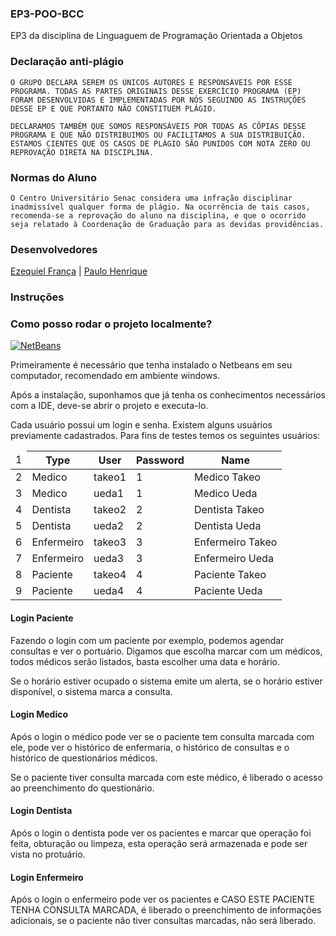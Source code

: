 ### EP3-POO-BCC

EP3 da disciplina de Linguaguem de Programação Orientada a Objetos

### Declaração anti-plágio

```
O GRUPO DECLARA SEREM OS ÚNICOS AUTORES E RESPONSÁVEIS POR ESSE PROGRAMA. TODAS AS PARTES ORIGINAIS DESSE EXERCÍCIO PROGRAMA (EP) FORAM DESENVOLVIDAS E IMPLEMENTADAS POR NÓS SEGUINDO AS INSTRUÇÕES DESSE EP E QUE PORTANTO NÃO CONSTITUEM PLÁGIO. 

DECLARAMOS TAMBÉM QUE SOMOS RESPONSÁVEIS POR TODAS AS CÓPIAS DESSE PROGRAMA E QUE NÃO DISTRIBUIMOS OU FACILITAMOS A SUA DISTRIBUIÇÃO. ESTAMOS CIENTES QUE OS CASOS DE PLÁGIO SÃO PUNIDOS COM NOTA ZERO OU REPROVAÇÃO DIRETA NA DISCIPLINA.
```

### Normas do Aluno

```
O Centro Universitário Senac considera uma infração disciplinar inadmissível qualquer forma de plágio. Na ocorrência de tais casos, recomenda-se a reprovação do aluno na disciplina, e que o ocorrido seja relatado à Coordenação de Graduação para as devidas providências.
```


### Desenvolvedores

[Ezequiel França](https://github.com/ezefranca) | [Paulo Henrique](https://github.com/paulo-http)

### Instruções

### Como posso rodar o projeto localmente?

[![NetBeans](http://www.revista.espiritolivre.org/wp-content/uploads/2013/10/netbeans.png)](https://netbeans.org/)

Primeiramente é necessário que tenha instalado o Netbeans em seu computador, recomendado em ambiente windows.

Após a instalação, suponhamos que já tenha os conhecimentos necessários com a IDE, deve-se abrir o projeto e executa-lo.

Cada usuário possui um login e senha. Existem alguns usuários previamente cadastrados. Para fins de testes temos os seguintes usuários:

<table class="js-csv-data csv-data">
      <thead>
        <tr id="LC1" class="line">
          <td class="blob-line-nums csv-row-num">
            <span id="L1" rel="#L1>">1</span>
          </td>
          <th>Type</th>
          <th>User</th>
          <th>Password</th>
          <th>Name</th>
        </tr>
      </thead>
      <tbody>
        <tr id="LC2" class="line">
          <td class="blob-line-nums csv-row-num">
            <span id="L2">2</span>
          </td>
          <td>Medico</td>
          <td>takeo1</td>
          <td>1</td>
          <td>Medico Takeo</td>
        </tr>
        <tr id="LC3" class="line">
          <td class="blob-line-nums csv-row-num">
            <span id="L3">3</span>
          </td>
          <td>Medico</td>
          <td>ueda1</td>
          <td>1</td>
          <td>Medico Ueda</td>
        </tr>
        <tr id="LC4" class="line">
          <td class="blob-line-nums csv-row-num">
            <span id="L4">4</span>
          </td>
          <td>Dentista</td>
          <td>takeo2</td>
          <td>2</td>
          <td>Dentista Takeo</td>
        </tr>
        <tr id="LC5" class="line">
          <td class="blob-line-nums csv-row-num">
            <span id="L5">5</span>
          </td>
          <td>Dentista</td>
          <td>ueda2</td>
          <td>2</td>
          <td>Dentista Ueda</td>
        </tr>
        <tr id="LC6" class="line">
          <td class="blob-line-nums csv-row-num">
            <span id="L6">6</span>
          </td>
          <td>Enfermeiro</td>
          <td>takeo3</td>
          <td>3</td>
          <td>Enfermeiro Takeo</td>
        </tr>
        <tr id="LC7" class="line">
          <td class="blob-line-nums csv-row-num">
            <span id="L7">7</span>
          </td>
          <td>Enfermeiro</td>
          <td>ueda3</td>
          <td>3</td>
          <td>Enfermeiro Ueda</td>
        </tr>
        <tr id="LC8" class="line">
          <td class="blob-line-nums csv-row-num">
            <span id="L8">8</span>
          </td>
          <td>Paciente</td>
          <td>takeo4</td>
          <td>4</td>
          <td>Paciente Takeo</td>
        </tr>
        <tr id="LC9" class="line">
          <td class="blob-line-nums csv-row-num">
            <span id="L9">9</span>
          </td>
          <td>Paciente</td>
          <td>ueda4</td>
          <td>4</td>
          <td>Paciente Ueda</td>
        </tr>
      </tbody>
    </table>

#### Login Paciente

Fazendo o login com um paciente por exemplo, podemos agendar consultas e ver o portuário. Digamos que escolha marcar com um médicos, todos médicos serão listados, basta escolher uma data e horário.

Se o horário estiver ocupado o sistema emite um alerta, se o horário estiver disponível, o sistema marca a consulta.

#### Login Medico

Após o login o médico pode ver se o paciente tem consulta marcada com ele, pode ver o histórico de enfermaria, o histórico de consultas e o histórico de questionários médicos.

Se o paciente tiver consulta marcada com este médico, é liberado o acesso ao preenchimento do questionário.

#### Login Dentista

Após o login o dentista pode ver os pacientes e marcar que operação foi feita, obturação ou limpeza, esta operação será armazenada e pode ser vista no protuário.

#### Login Enfermeiro

Após o login o enfermeiro pode ver os pacientes e CASO ESTE PACIENTE TENHA CONSULTA MARCADA, é liberado o preenchimento de informações adicionais, se o paciente não tiver consultas marcadas, não será liberado.


